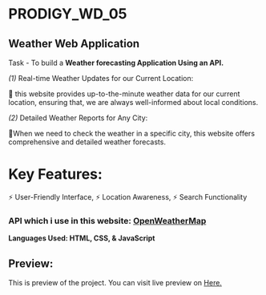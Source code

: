 # PRODIGY_WD_05
## Weather Web Application


<p> Task - To build a <strong>Weather forecasting Application Using an API.</strong></p>


<p> 
  <i>(1)</i> Real-time Weather Updates for our Current Location: 
  
🌟 this website provides up-to-the-minute weather data for our current location, ensuring that, we are always well-informed about local conditions.


   <i>(2)</i> Detailed Weather Reports for Any City:
   
🌟When we need to check the weather in a specific city, this website offers comprehensive and detailed weather forecasts.

# Key Features:

⚡ User-Friendly Interface, ⚡ Location Awareness, ⚡ Search Functionality



</p>

<h3>API which i use in this website: <a href="https://openweathermap.org/" target="_blank">OpenWeatherMap</a></h3>



<p> <b> Languages Used: HTML, CSS, & JavaScript  </b> </p>
<h2>Preview: </h2>
<p>This is preview of the project. You can visit live preview on <a href="https://prodigy-wd-05-ochre.vercel.app" target="_blank"> Here. </a></p>

